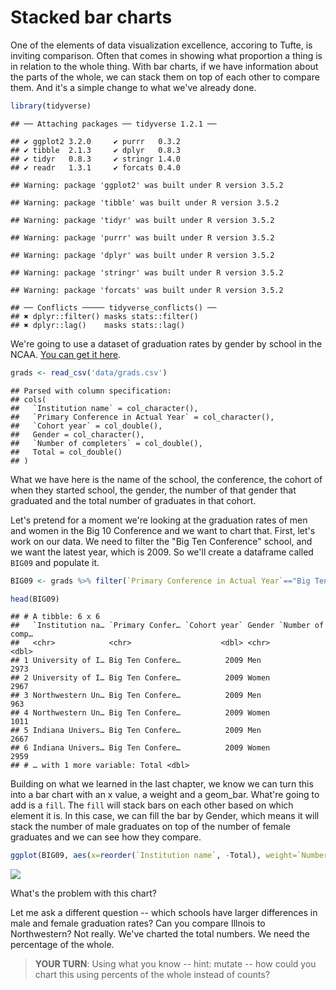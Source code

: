 # Stacked bar charts

One of the elements of data visualization excellence, accoring to Tufte, is inviting comparison. Often that comes in showing what proportion a thing is in relation to the whole thing. With bar charts, if we have information about the parts of the whole, we can stack them on top of each other to compare them. And it's a simple change to what we've already done. 


```r
library(tidyverse)
```

```
## ── Attaching packages ── tidyverse 1.2.1 ──
```

```
## ✔ ggplot2 3.2.0     ✔ purrr   0.3.2
## ✔ tibble  2.1.3     ✔ dplyr   0.8.3
## ✔ tidyr   0.8.3     ✔ stringr 1.4.0
## ✔ readr   1.3.1     ✔ forcats 0.4.0
```

```
## Warning: package 'ggplot2' was built under R version 3.5.2
```

```
## Warning: package 'tibble' was built under R version 3.5.2
```

```
## Warning: package 'tidyr' was built under R version 3.5.2
```

```
## Warning: package 'purrr' was built under R version 3.5.2
```

```
## Warning: package 'dplyr' was built under R version 3.5.2
```

```
## Warning: package 'stringr' was built under R version 3.5.2
```

```
## Warning: package 'forcats' was built under R version 3.5.2
```

```
## ── Conflicts ───── tidyverse_conflicts() ──
## ✖ dplyr::filter() masks stats::filter()
## ✖ dplyr::lag()    masks stats::lag()
```
We're going to use a dataset of graduation rates by gender by school in the NCAA. [You can get it here](https://unl.box.com/s/3nw1eokvs9zfdjyzvjaj3xdq01rm8sym). 


```r
grads <- read_csv('data/grads.csv')
```

```
## Parsed with column specification:
## cols(
##   `Institution name` = col_character(),
##   `Primary Conference in Actual Year` = col_character(),
##   `Cohort year` = col_double(),
##   Gender = col_character(),
##   `Number of completers` = col_double(),
##   Total = col_double()
## )
```
What we have here is the name of the school, the conference, the cohort of when they started school, the gender, the number of that gender that graduated and the total number of graduates in that cohort. 

Let's pretend for a moment we're looking at the graduation rates of men and women in the Big 10 Conference and we want to chart that. First, let's work on our data. We need to filter the "Big Ten Conference" school, and we want the latest year, which is 2009. So we'll create a dataframe called `BIG09` and populate it. 


```r
BIG09 <- grads %>% filter(`Primary Conference in Actual Year`=="Big Ten Conference") %>% filter(`Cohort year` == 2009)
```


```r
head(BIG09)
```

```
## # A tibble: 6 x 6
##   `Institution na… `Primary Confer… `Cohort year` Gender `Number of comp…
##   <chr>            <chr>                    <dbl> <chr>             <dbl>
## 1 University of I… Big Ten Confere…          2009 Men                2973
## 2 University of I… Big Ten Confere…          2009 Women              2967
## 3 Northwestern Un… Big Ten Confere…          2009 Men                 963
## 4 Northwestern Un… Big Ten Confere…          2009 Women              1011
## 5 Indiana Univers… Big Ten Confere…          2009 Men                2667
## 6 Indiana Univers… Big Ten Confere…          2009 Women              2959
## # … with 1 more variable: Total <dbl>
```

Building on what we learned in the last chapter, we know we can turn this into a bar chart with an x value, a weight and a geom_bar. What're going to add is a `fill`. The `fill` will stack bars on each other based on which element it is. In this case, we can fill the bar by Gender, which means it will stack the number of male graduates on top of the number of female graduates and we can see how they compare. 


```r
ggplot(BIG09, aes(x=reorder(`Institution name`, -Total), weight=`Number of completers`, fill=Gender)) + geom_bar() + coord_flip()
```

![](13-stackedbar_files/figure-epub3/unnamed-chunk-5-1.png)<!-- -->

What's the problem with this chart? 

Let me ask a different question -- which schools have larger differences in male and female graduation rates? Can you compare Illnois to Northwestern? Not really. We've charted the total numbers. We need the percentage of the whole. 

> **YOUR TURN**: Using what you know -- hint: mutate -- how could you chart this using percents of the whole instead of counts? 
